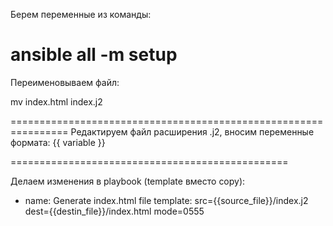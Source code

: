 Берем переменные из команды:

ansible all -m setup
===========================================================

Переименовываем файл:

mv index.html index.j2

================================================================
Редактируем файл расширения .j2, вносим переменные формата:
{{ variable }}

================================================

Делаем изменения в playbook (template вместо copy):

- name: Generate index.html file
  template: src={{source_file}}/index.j2
        dest={{destin_file}}/index.html
        mode=0555